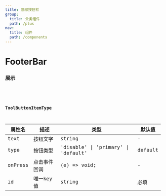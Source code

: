```yaml
---
title: 底部按钮栏
group: 
  title: 业务组件
  path: /plus
nav:
  title: 组件
  path: /components
---
```


# FooterBar
### 展示

<code src="./demos/demo.tsx" />
<API/>

### ToolButtonItemType
| 属性名 | 描述 | 类型 | 默认值 |
| ---- | ---- | ---- | ---- |
| text | 按钮文字 | string | - |
| type | 按钮类型 | 'disable' \| 'primary' \| 'default' | default |
| onPress | 点击事件回调| (e) => void; | - |
| id | 唯一key值 | string | 必填 |